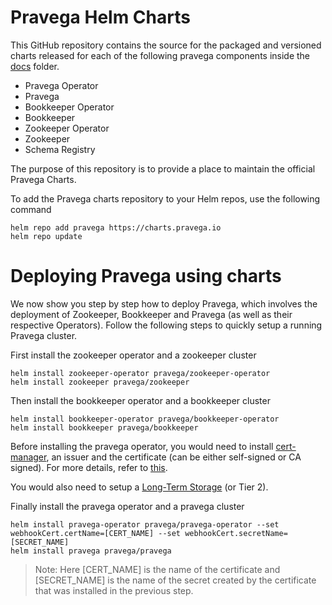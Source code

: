# Pravega Helm Charts

This GitHub repository contains the source for the packaged and versioned charts released for each of the following pravega components inside the [docs](https://github.com/pravega/charts/tree/master/docs) folder.
- Pravega Operator
- Pravega
- Bookkeeper Operator
- Bookkeeper
- Zookeeper Operator
- Zookeeper
- Schema Registry

The purpose of this repository is to provide a place to maintain the official Pravega Charts.

To add the Pravega charts repository to your Helm repos, use the following command
```
helm repo add pravega https://charts.pravega.io
helm repo update
```

# Deploying Pravega using charts

We now show you step by step how to deploy Pravega, which involves the deployment of Zookeeper, Bookkeeper and Pravega (as well as their respective Operators).
Follow the following steps to quickly setup a running Pravega cluster.

First install the zookeeper operator and a zookeeper cluster
```
helm install zookeeper-operator pravega/zookeeper-operator
helm install zookeeper pravega/zookeeper
```

Then install the bookkeeper operator and a bookkeeper cluster
```
helm install bookkeeper-operator pravega/bookkeeper-operator
helm install bookkeeper pravega/bookkeeper
```

Before installing the pravega operator, you would need to install [cert-manager](https://cert-manager.io/docs/installation/kubernetes/), an issuer and the certificate (can be either self-signed or CA signed). For more details, refer to [this](https://github.com/pravega/pravega-operator/tree/master/charts/pravega-operator#prerequisites).

You would also need to setup a [Long-Term Storage](https://github.com/pravega/pravega-operator#set-up-tier-2-storage) (or Tier 2).

Finally install the pravega operator and a pravega cluster
```
helm install pravega-operator pravega/pravega-operator --set webhookCert.certName=[CERT_NAME] --set webhookCert.secretName=[SECRET_NAME]
helm install pravega pravega/pravega
```
> Note: Here [CERT_NAME] is the name of the certificate and [SECRET_NAME] is the name of the secret created by the certificate that was installed in the previous step.
